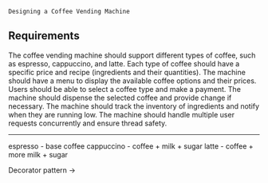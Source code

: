 `Designing a Coffee Vending Machine`

## Requirements

The coffee vending machine should support different types of coffee, such as espresso, cappuccino, and latte.
Each type of coffee should have a specific price and recipe (ingredients and their quantities).
The machine should have a menu to display the available coffee options and their prices.
Users should be able to select a coffee type and make a payment.
The machine should dispense the selected coffee and provide change if necessary.
The machine should track the inventory of ingredients and notify when they are running low.
The machine should handle multiple user requests concurrently and ensure thread safety.

----

espresso - base coffee
cappuccino - coffee + milk + sugar
latte - coffee + more milk + sugar

Decorator pattern -> 
